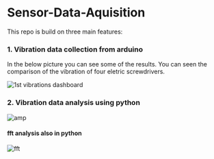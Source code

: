 # Sensor-Data-Aquisition
This repo is build on three main features:

### 1. Vibration data collection from arduino 
In the below picture you can see some of the results. You can seen the comparison of the vibration of four eletric screwdrivers. 

![1st vibrations dashboard](https://user-images.githubusercontent.com/38300412/51787942-805a5180-216f-11e9-8fe2-19435b651c1e.png)

### 2. Vibration data analysis using python

![amp](https://user-images.githubusercontent.com/38300412/51787936-76385300-216f-11e9-8959-a5f77f787e2c.png)

#### fft analysis also in python

![fft](https://user-images.githubusercontent.com/38300412/51787941-7df7f780-216f-11e9-8ec4-370743df2c57.png)
